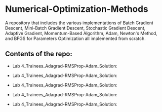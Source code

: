 # Numerical-Optimization-Methods
A repository that includes the various implementations of Batch Gradient Descent, Mini-Batch Gradient Descent, Stochastic Gradient Descent, Adaptive Gradient, Momentum-Based Algorithm, Adam, Newton's Method, and BFGS for Parameters Optimization all implemented from scratch.

## Contents of the repo:
  
- Lab 4_Trainees_Adagrad-RMSProp-Adam_Solution:

- Lab 4_Trainees_Adagrad-RMSProp-Adam_Solution:
  
- Lab 4_Trainees_Adagrad-RMSProp-Adam_Solution:

- Lab 4_Trainees_Adagrad-RMSProp-Adam_Solution:

- Lab 4_Trainees_Adagrad-RMSProp-Adam_Solution:
